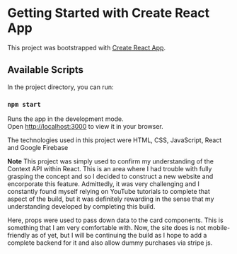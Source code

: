 # Getting Started with Create React App

This project was bootstrapped with [Create React App](https://github.com/facebook/create-react-app).

## Available Scripts

In the project directory, you can run:

### `npm start`

Runs the app in the development mode.\
Open [http://localhost:3000](http://localhost:3000) to view it in your browser.

The technologies used in this project were HTML, CSS, JavaScript, React and Google Firebase


**Note**
This project was simply used to confirm my understanding of the Context API within React. This is an area where I had trouble with fully grasping the concept and so I decided to construct a new website and encorporate this feature. 
Admittedly, it was very challenging and I constantly found myself relying on YouTube tutorials to complete that aspect of the build, but it was definitely rewarding in the sense that my understanding developed by completing this build.

Here, props were used to pass down data to the card components. This is something that I am very comfortable with. Now, the site does is not mobile-friendly as of yet, but I will be continuing the build as I hope to add a complete backend for it and also allow dummy purchases via stripe js. 
